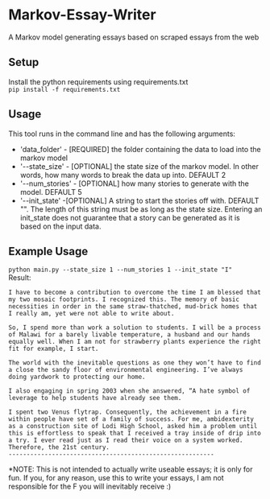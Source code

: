 # Markov-Essay-Writer
A Markov model generating essays based on scraped essays from the web

## Setup
Install the python requirements using requirements.txt  
`pip install -f requirements.txt`

## Usage
This tool runs in the command line and has the following arguments:
- 'data_folder' - [REQUIRED] the folder containing the data to load into the markov model
- '--state_size' - [OPTIONAL] the state size of the markov model. In other words, how many words to break the data up into. DEFAULT 2
- '--num_stories' - [OPTIONAL] how many stories to generate with the model. DEFAULT 5
- '--init_state' -[OPTIONAL] A string to start the stories off with. DEFAULT "". The length of this string must be as long as the state size. Entering an init_state does not guarantee that a story can be generated as it is based on the input data.

## Example Usage
`python main.py --state_size 1 --num_stories 1 --init_state "I"`  
Result:  
```
I have to become a contribution to overcome the time I am blessed that my two mosaic footprints. I recognized this. The memory of basic necessities in order in the same straw-thatched, mud-brick homes that I really am, yet were not able to write about.

So, I spend more than work a solution to students. I will be a process of Malawi for a barely livable temperature, a husband and our hands equally well. When I am not for strawberry plants experience the right fit for example, I start.

The world with the inevitable questions as one they won’t have to find a close the sandy floor of environmental engineering. I’ve always doing yardwork to protecting our home.

I also engaging in spring 2003 when she answered, “A hate symbol of leverage to help students have already see them.

I spent two Venus flytrap. Consequently, the achievement in a fire within people have set of a family of success. For me, ambidexterity as a construction site of Lodi High School, asked him a problem until this is effortless to speak that I received a tray inside of drip into a try. I ever read just as I read their voice on a system worked. Therefore, the 21st century.
---------------------------------------------------------
```

*NOTE: This is not intended to actually write useable essays; it is only for fun. If you, for any reason, use this to write your essays, I am not responsible for the F you will inevitably receive :) 
